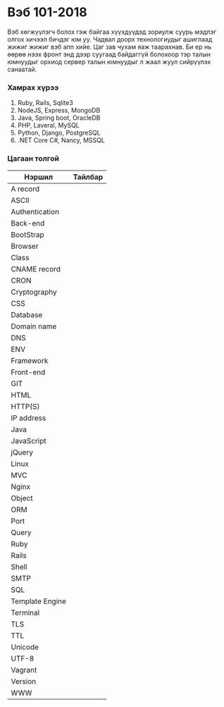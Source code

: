 # Вэб 101-2018

Вэб хөгжүүлэгч болох гэж байгаа хүүхдүүдэд зориулж суурь мэдлэг олгох хичээл бичдэг юм уу. Чадвал доорх технологиудыг ашиглаад жижиг жижиг вэб апп хийе. Цаг зав чухам яаж таарахнав. Би ер нь өөрөө нээх фронт энд дээр суугаад байдаггүй болохоор тэр талын юмнуудыг орхиод сервер талын юмнуудыг л жаал жуул сийрүүлэх санаатай.

### Хамрах хүрээ
1. Ruby, Rails, Sqlite3 
2. NodeJS, Express, MongoDB
3. Java, Spring boot, OracleDB
4. PHP, Laveral, MySQL
5. Python, Django, PostgreSQL
6. .NET Core C#, Nancy, MSSQL

### Цагаан толгой
| Нэршил | Тайлбар |
|---|---|
| A record | |
| ASCII | |
| Authentication | |
| Back-end | |
| BootStrap | |
| Browser | |
| Class | |
| CNAME record | |
| CRON | |
| Cryptography | |
| CSS | |
| Database | |
| Domain name | |
| DNS | |
| ENV | |
| Framework | |
| Front-end | |
| GIT | |
| HTML | |
| HTTP(S) | |
| IP address | |
| Java | |
| JavaScript | |
| jQuery | |
| Linux | |
| MVC | |
| Nginx | |
| Object | |
| ORM | |
| Port | |
| Query | |
| Ruby | |
| Rails | |
| Shell | |
| SMTP | |
| SQL | |
| Template Engine | |
| Terminal | |
| TLS | |
| TTL | |
| Unicode | |
| UTF-8 | |
| Vagrant | |
| Version | |
| WWW | |

